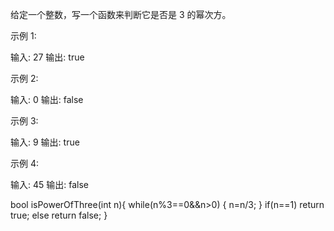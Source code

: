 给定一个整数，写一个函数来判断它是否是 3 的幂次方。

示例 1:

输入: 27
输出: true


示例 2:

输入: 0
输出: false

示例 3:

输入: 9
输出: true

示例 4:

输入: 45
输出: false

bool isPowerOfThree(int n){
     while(n%3==0&&n>0)
    {
        n=n/3;
    }
    if(n==1)
    return true;
    else return false;
}
